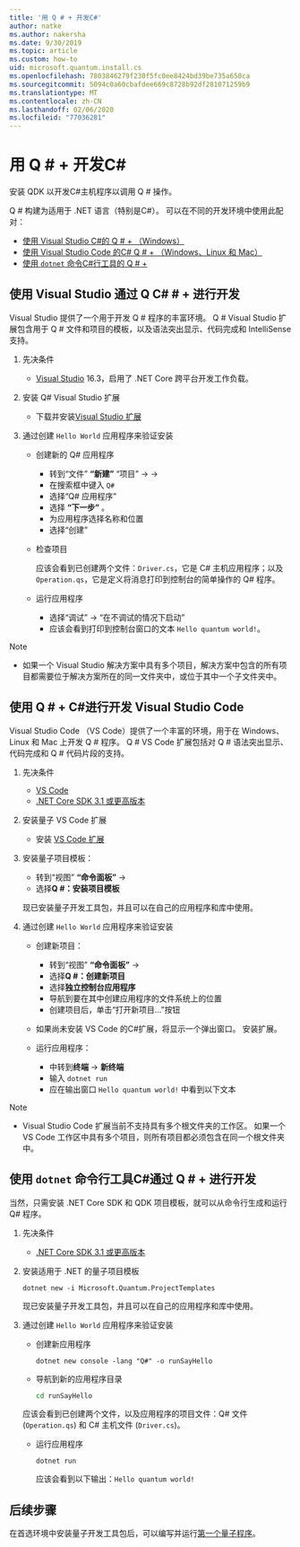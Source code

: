 ```yaml
---
title: '用 Q # + 开发C#'
author: natke
ms.author: nakersha
ms.date: 9/30/2019
ms.topic: article
ms.custom: how-to
uid: microsoft.quantum.install.cs
ms.openlocfilehash: 7803846279f230f5fc0ee8424bd39be735a650ca
ms.sourcegitcommit: 5094c0a60cbafdee669c8728b92df281071259b9
ms.translationtype: MT
ms.contentlocale: zh-CN
ms.lasthandoff: 02/06/2020
ms.locfileid: "77036281"
---
```

# <a name="develop-with-q--c"></a>用 Q # + 开发C#

安装 QDK 以开发C#主机程序以调用 Q # 操作。

Q # 构建为适用于 .NET 语言（特别是C#）。 可以在不同的开发环境中使用此配对：

- [使用 Visual Studio C#的 Q # + （Windows）](#VS)
- [使用 Visual Studio Code 的C# Q # + （Windows、Linux 和 Mac）](#VSC)
- [使用 `dotnet` 命令C#行工具的 Q # +](#command)

## 使用 Visual Studio 通过 Q C# # + 进行开发 <a name="VS"></a>

Visual Studio 提供了一个用于开发 Q # 程序的丰富环境。 Q # Visual Studio 扩展包含用于 Q # 文件和项目的模板，以及语法突出显示、代码完成和 IntelliSense 支持。


1. 先决条件

    - [Visual Studio](https://visualstudio.microsoft.com/downloads/) 16.3，启用了 .NET Core 跨平台开发工作负载。

1. 安装 Q# Visual Studio 扩展

    - 下载并安装[Visual Studio 扩展](https://marketplace.visualstudio.com/items?itemName=quantum.DevKit)

1. 通过创建 `Hello World` 应用程序来验证安装

    - 创建新的 Q# 应用程序

        - 转到“文件” **“新建”** “项目” ->  -> 
        - 在搜索框中键入 `Q#`
        - 选择“Q# 应用程序”
        - 选择 **“下一步”** 。
        - 为应用程序选择名称和位置
        - 选择“创建”

    - 检查项目

        应该会看到已创建两个文件：`Driver.cs`，它是 C# 主机应用程序；以及 `Operation.qs`，它是定义将消息打印到控制台的简单操作的 Q# 程序。

    - 运行应用程序

        - 选择“调试” -> “在不调试的情况下启动”
        - 应该会看到打印到控制台窗口的文本 `Hello quantum world!`。

> [!NOTE]
> * 如果一个 Visual Studio 解决方案中具有多个项目，解决方案中包含的所有项目都需要位于解决方案所在的同一文件夹中，或位于其中一个子文件夹中。  

## 使用 Q # + C#进行开发 Visual Studio Code <a name="VSC"></a>

Visual Studio Code （VS Code）提供了一个丰富的环境，用于在 Windows、Linux 和 Mac 上开发 Q # 程序。  Q # VS Code 扩展包括对 Q # 语法突出显示、代码完成和 Q # 代码片段的支持。

1. 先决条件

   - [VS Code](https://code.visualstudio.com/download)
   - [.NET Core SDK 3.1 或更高版本](https://www.microsoft.com/net/download)

1. 安装量子 VS Code 扩展

    - 安装 [VS Code 扩展](https://marketplace.visualstudio.com/items?itemName=quantum.quantum-devkit-vscode)

1. 安装量子项目模板：

   - 转到“视图” **“命令面板”**  -> 
   - 选择**Q #：安装项目模板**

    现已安装量子开发工具包，并且可以在自己的应用程序和库中使用。

1. 通过创建 `Hello World` 应用程序来验证安装

    - 创建新项目：

        - 转到“视图” **“命令面板”**  -> 
        - 选择**Q #：创建新项目**
        - 选择**独立控制台应用程序**
        - 导航到要在其中创建应用程序的文件系统上的位置
        - 创建项目后，单击“打开新项目...”按钮

    - 如果尚未安装 VS Code 的C#扩展，将显示一个弹出窗口。 安装扩展。 

    - 运行应用程序：

        - 中转到**终端** -> **新终端**
        - 输入 `dotnet run`
        - 应在输出窗口 `Hello quantum world!` 中看到以下文本


> [!NOTE]
> * Visual Studio Code 扩展当前不支持具有多个根文件夹的工作区。 如果一个 VS Code 工作区中具有多个项目，则所有项目都必须包含在同一个根文件夹中。

## 使用 `dotnet` 命令行工具C#通过 Q # + 进行开发<a name="command"></a>

当然，只需安装 .NET Core SDK 和 QDK 项目模板，就可以从命令行生成和运行 Q# 程序。 

1. 先决条件

    - [.NET Core SDK 3.1 或更高版本](https://www.microsoft.com/net/download)

1. 安装适用于 .NET 的量子项目模板

    ```dotnetcli
    dotnet new -i Microsoft.Quantum.ProjectTemplates
    ```

    现已安装量子开发工具包，并且可以在自己的应用程序和库中使用。

1. 通过创建 `Hello World` 应用程序来验证安装

    - 创建新应用程序

       ```dotnetcli
       dotnet new console -lang "Q#" -o runSayHello
       ```

    - 导航到新的应用程序目录

       ```bash
       cd runSayHello
       ```

    应该会看到已创建两个文件，以及应用程序的项目文件：Q# 文件 (`Operation.qs`) 和 C# 主机文件 (`Driver.cs`)。

    - 运行应用程序

        ```dotnetcli
        dotnet run
        ```

        应该会看到以下输出：`Hello quantum world!`

    
## <a name="whats-next"></a>后续步骤

在首选环境中安装量子开发工具包后，可以编写并运行[第一个量子程序](xref:microsoft.quantum.write-program)。
